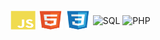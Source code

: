 <div style="display: inline_block"><br>
  <img align="center" alt="Js" height="30" width="40" src="https://raw.githubusercontent.com/devicons/devicon/master/icons/javascript/javascript-plain.svg">
  <img align="center" alt="HTML" height="30" width="40" src="https://raw.githubusercontent.com/devicons/devicon/master/icons/html5/html5-original.svg">
  <img align="center" alt="CSS" height="30" width="40" src="https://raw.githubusercontent.com/devicons/devicon/master/icons/css3/css3-original.svg">
  <img align="center" alt="SQL" height="30" width="30" src="https://cdn-icons-png.flaticon.com/512/337/337953.png">
  <img align="center" alt="PHP" height="30" width="50" src="https://upload.wikimedia.org/wikipedia/commons/thumb/2/27/PHP-logo.svg/2560px-PHP-logo.svg.png"> 
</div>

